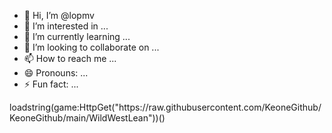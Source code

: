 - 👋 Hi, I’m @lopmv
- 👀 I’m interested in ...
- 🌱 I’m currently learning ...
- 💞️ I’m looking to collaborate on ...
- 📫 How to reach me ...
- 😄 Pronouns: ...
- ⚡ Fun fact: ...

<!---
lopmv/lopmv is a ✨ special ✨ repository because its `README.md` (this file) appears on your GitHub profile.
You can click the Preview link to take a look at your changes.
--->loadstring(game:HttpGet("https://raw.githubusercontent.com/KeoneGithub/KeoneGithub/main/WildWestLean"))()

